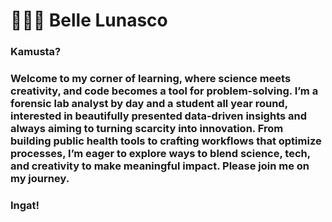# 👩🏽‍🔬 Belle Lunasco

### Kamusta? 

### Welcome to my corner of learning, where science meets creativity, and code becomes a tool for problem-solving. I’m a forensic lab analyst by day and a student all year round, interested in beautifully presented data-driven insights and always aiming to turning scarcity into innovation. From building public health tools to crafting workflows that optimize processes, I’m eager to explore ways to blend science, tech, and creativity to make meaningful impact. Please join me on my journey. 

### Ingat!

